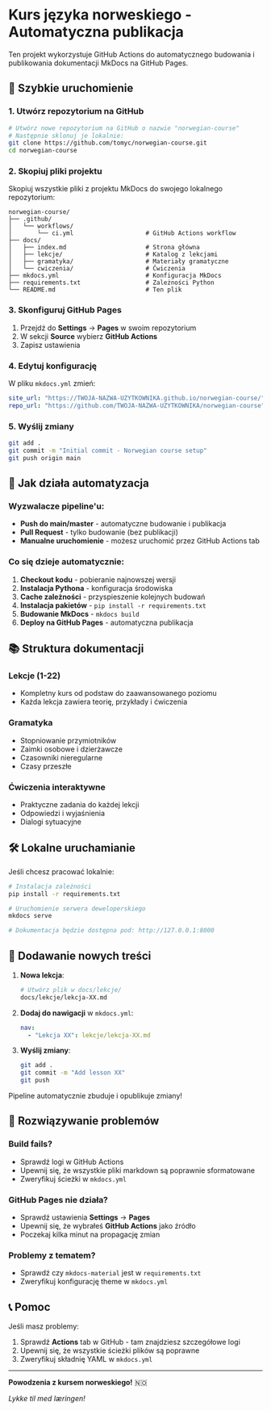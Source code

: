 # Kurs języka norweskiego - Automatyczna publikacja

Ten projekt wykorzystuje GitHub Actions do automatycznego budowania i publikowania dokumentacji MkDocs na GitHub Pages.

## 🚀 Szybkie uruchomienie

### 1. Utwórz repozytorium na GitHub
```bash
# Utwórz nowe repozytorium na GitHub o nazwie "norwegian-course"
# Następnie sklonuj je lokalnie:
git clone https://github.com/tomyc/norwegian-course.git
cd norwegian-course
```

### 2. Skopiuj pliki projektu
Skopiuj wszystkie pliki z projektu MkDocs do swojego lokalnego repozytorium:

```
norwegian-course/
├── .github/
│   └── workflows/
│       └── ci.yml                    # GitHub Actions workflow
├── docs/
│   ├── index.md                      # Strona główna
│   ├── lekcje/                       # Katalog z lekcjami
│   ├── gramatyka/                    # Materiały gramatyczne
│   └── cwiczenia/                    # Ćwiczenia
├── mkdocs.yml                        # Konfiguracja MkDocs
├── requirements.txt                  # Zależności Python
└── README.md                         # Ten plik
```

### 3. Skonfiguruj GitHub Pages
1. Przejdź do **Settings** → **Pages** w swoim repozytorium
2. W sekcji **Source** wybierz **GitHub Actions**
3. Zapisz ustawienia

### 4. Edytuj konfigurację
W pliku `mkdocs.yml` zmień:
```yaml
site_url: "https://TWOJA-NAZWA-UZYTKOWNIKA.github.io/norwegian-course/"
repo_url: "https://github.com/TWOJA-NAZWA-UZYTKOWNIKA/norwegian-course"
```

### 5. Wyślij zmiany
```bash
git add .
git commit -m "Initial commit - Norwegian course setup"
git push origin main
```

## 🔄 Jak działa automatyzacja

### Wyzwalacze pipeline'u:
- **Push do main/master** - automatyczne budowanie i publikacja
- **Pull Request** - tylko budowanie (bez publikacji)
- **Manualne uruchomienie** - możesz uruchomić przez GitHub Actions tab

### Co się dzieje automatycznie:
1. **Checkout kodu** - pobieranie najnowszej wersji
2. **Instalacja Pythona** - konfiguracja środowiska
3. **Cache zależności** - przyspieszenie kolejnych budowań
4. **Instalacja pakietów** - `pip install -r requirements.txt`
5. **Budowanie MkDocs** - `mkdocs build`
6. **Deploy na GitHub Pages** - automatyczna publikacja

## 📚 Struktura dokumentacji

### Lekcje (1-22)
- Kompletny kurs od podstaw do zaawansowanego poziomu
- Każda lekcja zawiera teorię, przykłady i ćwiczenia

### Gramatyka
- Stopniowanie przymiotników
- Zaimki osobowe i dzierżawcze
- Czasowniki nieregularne
- Czasy przeszłe

### Ćwiczenia interaktywne
- Praktyczne zadania do każdej lekcji
- Odpowiedzi i wyjaśnienia
- Dialogi sytuacyjne

## 🛠️ Lokalne uruchamianie

Jeśli chcesz pracować lokalnie:

```bash
# Instalacja zależności
pip install -r requirements.txt

# Uruchomienie serwera deweloperskiego
mkdocs serve

# Dokumentacja będzie dostępna pod: http://127.0.0.1:8000
```

## 🎯 Dodawanie nowych treści

1. **Nowa lekcja**:
   ```bash
   # Utwórz plik w docs/lekcje/
   docs/lekcje/lekcja-XX.md
   ```

2. **Dodaj do nawigacji** w `mkdocs.yml`:
   ```yaml
   nav:
     - "Lekcja XX": lekcje/lekcja-XX.md
   ```

3. **Wyślij zmiany**:
   ```bash
   git add .
   git commit -m "Add lesson XX"
   git push
   ```

Pipeline automatycznie zbuduje i opublikuje zmiany!

## 🔧 Rozwiązywanie problemów

### Build fails?
- Sprawdź logi w GitHub Actions
- Upewnij się, że wszystkie pliki markdown są poprawnie sformatowane
- Zweryfikuj ścieżki w `mkdocs.yml`

### GitHub Pages nie działa?
- Sprawdź ustawienia **Settings** → **Pages**
- Upewnij się, że wybrałeś **GitHub Actions** jako źródło
- Poczekaj kilka minut na propagację zmian

### Problemy z tematem?
- Sprawdź czy `mkdocs-material` jest w `requirements.txt`
- Zweryfikuj konfigurację theme w `mkdocs.yml`

## 📞 Pomoc

Jeśli masz problemy:
1. Sprawdź **Actions** tab w GitHub - tam znajdziesz szczegółowe logi
2. Upewnij się, że wszystkie ścieżki plików są poprawne
3. Zweryfikuj składnię YAML w `mkdocs.yml`

---

**Powodzenia z kursem norweskiego!** 🇳🇴

*Lykke til med læringen!*